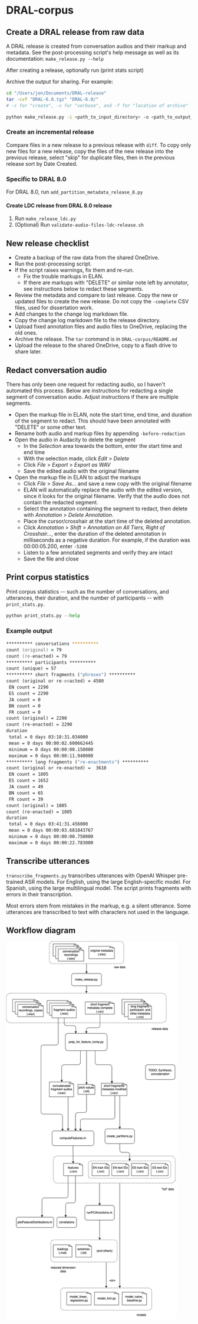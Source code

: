 # DRAL-corpus

## Create a DRAL release from raw data

A DRAL release is created from conversation audios and their markup and metadata. See
the post-processing script's help message as well as its documentation: `make_release.py
--help`

After creating a release, optionally run (print stats script)

Archive the output for sharing. For example:

```zsh
cd "/Users/jon/Documents/DRAL-release"
tar -cvf "DRAL-6.0.tgz" "DRAL-6.0/"
# -c for "create", -v for "verbose", and -f for "location of archive"
```

```zsh
python make_release.py -i <path_to_input_directory> -o <path_to_output_directory>
```

### Create an incremental release

Compare files in a new release to a previous release with `diff`. To copy only new files
for a new release, copy the files of the new release into the previous release, select
"skip" for duplicate files, then in the previous release sort by Date Created.

### Specific to DRAL 8.0

For DRAL 8.0, run `add_partition_metadata_release_8.py`

#### Create LDC release from DRAL 8.0 release

1. Run `make_release_ldc.py`
2. (Optional) Run `validate-audio-files-ldc-release.sh`

## New release checklist

- Create a backup of the raw data from the shared OneDrive.
- Run the post-processing script.
- If the script raises warnings, fix them and re-run.
  - Fix the trouble markups in ELAN.
  - If there are markups with "DELETE" or similar note left by annotator, see
    instructions below to redact these segments.
- Review the metadata and compare to last release. Copy the new or updated files to
  create the new release. Do not copy the `-complete` CSV files, used for dissertation
  work.
- Add changes to the change log markdown file.
- Copy the change log markdown file to the release directory.
- Upload fixed annotation files and audio files to OneDrive, replacing the old ones.
- Archive the release. The `tar` command is in `DRAL-corpus/README.md`
- Upload the release to the shared OneDrive, copy to a flash drive to share later.

## Redact conversation audio

There has only been one request for redacting audio, so I haven't automated this
process. Below are instructions for redacting a single segment of conversation audio.
Adjust instructions if there are multiple segments.

- Open the markup file in ELAN, note the start time, end time, and duration of the
  segment to redact. This should have been annotated with "DELETE" or some other text.
- Rename both audio and markup files by appending `-before-redaction`
- Open the audio in Audacity to delete the segment
  - In the *Selection* area towards the bottom, enter the start time and end time
  - With the selection made, click *Edit* > *Delete*
  - Click *File* > *Export* > *Export as WAV*
  - Save the edited audio with the original filename
- Open the markup file in ELAN to adjust the markups
  - Click *File* > *Save As...* and save a new copy with the original filename
  - ELAN will automatically replace the audio with the edited version, since it looks
    for the original filename. Verify that the audio does not contain the redacted
    segment.
  - Select the annotation containing the segment to redact, then delete with
    *Annotation* > *Delete Annotation*.
  - Place the cursor/crosshair at the start time of the deleted annotation.
  - Click *Annotation* > *Shift* > *Annotation on All Tiers, Right of Crosshair...*,
    enter the duration of the deleted annotation in milliseconds as a negative duration.
    For example, if the duration was 00:00:05.200, enter `-5200`
  - Listen to a few annotated segments and verify they are intact
  - Save the file and close

## Print corpus statistics

Print corpus statistics -- such as the number of conversations, and utterances, their
duration, and the number of participants -- with `print_stats.py`.

```python
python print_stats.py --help
```

### Example output

```zsh
********** conversations **********
count (original) = 79
count (re-enacted) = 79
********** participants **********
count (unique) = 57
********** short fragments ("phrases") **********
count (original or re-enacted) = 4580
 EN count = 2290
 ES count = 2290
 JA count = 0
 BN count = 0
 FR count = 0
count (original) = 2290
count (re-enacted) = 2290
duration
 total = 0 days 03:18:31.034000
 mean = 0 days 00:00:02.600662445
 minimum = 0 days 00:00:00.150000
 maximum = 0 days 00:00:11.940000
********** long fragments ("re-enactments") **********
count (original or re-enacted) =  3610
 EN count = 1805
 ES count = 1652
 JA count = 49
 BN count = 65
 FR count = 39
count (original) = 1805
count (re-enacted) = 1805
duration
 total = 0 days 03:41:31.456000
 mean = 0 days 00:00:03.681843767
 minimum = 0 days 00:00:00.750000
 maximum = 0 days 00:00:22.783000
```

## Transcribe utterances

`transcribe_fragments.py` transcribes utterances with OpenAI Whisper pre-trained ASR
models. For English, using the large English-specific model. For Spanish, using the
large multilingual model. The script prints fragments with errors in their
transcription.

Most errors stem from mistakes in the markup, e.g. a silent utterance. Some utterances
are transcribed to text with characters not used in the language.
<!--
## Synthesize speech from transcribed utterances

### TODO

- [ ] Improve synthesis with tokenizing or pre-processing in some way before passing them to the Coqui TTS command.
- [ ] Many fragments had unusually long synthesized audio. I include the output of `synthesize_fragments.py` below.
- [ ] There might be transcription texts with strange characters I missed filtering out.
- [ ] I found that the pitch tracking (REAPER script) produced many NaNs. Likely because
  there are portions of pure silence. The number of reported pitch values was also less
  than expected, likely because the end of synthesized audios are pure silence and these
  do not get reported.
- [ ] Removing the NaNs clipped out the silent parts, but this clipped out the pauses
  between utterances in the same fragment.
- [ ] My solution was to add noise to the synthesized concatenated audios, in `utils/noise.py`.
-->
## Workflow diagram

![workflow diagram](../workflow-diagram.png)
